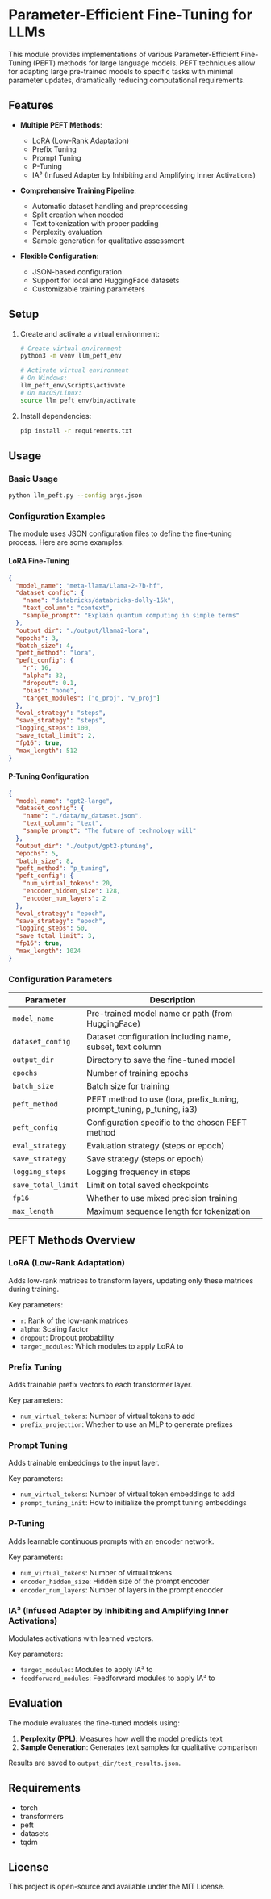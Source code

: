 # Parameter-Efficient Fine-Tuning for LLMs

This module provides implementations of various Parameter-Efficient Fine-Tuning (PEFT) methods for large language models. PEFT techniques allow for adapting large pre-trained models to specific tasks with minimal parameter updates, dramatically reducing computational requirements.

## Features

- **Multiple PEFT Methods**:
  - LoRA (Low-Rank Adaptation)
  - Prefix Tuning
  - Prompt Tuning
  - P-Tuning
  - IA³ (Infused Adapter by Inhibiting and Amplifying Inner Activations)

- **Comprehensive Training Pipeline**:
  - Automatic dataset handling and preprocessing
  - Split creation when needed
  - Text tokenization with proper padding
  - Perplexity evaluation
  - Sample generation for qualitative assessment

- **Flexible Configuration**:
  - JSON-based configuration
  - Support for local and HuggingFace datasets
  - Customizable training parameters

## Setup

1. Create and activate a virtual environment:
   ```bash
   # Create virtual environment
   python3 -m venv llm_peft_env

   # Activate virtual environment
   # On Windows:
   llm_peft_env\Scripts\activate
   # On macOS/Linux:
   source llm_peft_env/bin/activate
   ```

2. Install dependencies:
   ```bash
   pip install -r requirements.txt
    ```

## Usage

### Basic Usage

```bash
python llm_peft.py --config args.json
```

### Configuration Examples

The module uses JSON configuration files to define the fine-tuning process. Here are some examples:

#### LoRA Fine-Tuning

```json
{
  "model_name": "meta-llama/Llama-2-7b-hf",
  "dataset_config": {
    "name": "databricks/databricks-dolly-15k",
    "text_column": "context",
    "sample_prompt": "Explain quantum computing in simple terms"
  },
  "output_dir": "./output/llama2-lora",
  "epochs": 3,
  "batch_size": 4,
  "peft_method": "lora",
  "peft_config": {
    "r": 16,
    "alpha": 32,
    "dropout": 0.1,
    "bias": "none",
    "target_modules": ["q_proj", "v_proj"]
  },
  "eval_strategy": "steps",
  "save_strategy": "steps",
  "logging_steps": 100,
  "save_total_limit": 2,
  "fp16": true,
  "max_length": 512
}
```

#### P-Tuning Configuration

```json
{
  "model_name": "gpt2-large",
  "dataset_config": {
    "name": "./data/my_dataset.json",
    "text_column": "text",
    "sample_prompt": "The future of technology will"
  },
  "output_dir": "./output/gpt2-ptuning",
  "epochs": 5,
  "batch_size": 8,
  "peft_method": "p_tuning",
  "peft_config": {
    "num_virtual_tokens": 20,
    "encoder_hidden_size": 128,
    "encoder_num_layers": 2
  },
  "eval_strategy": "epoch",
  "save_strategy": "epoch",
  "logging_steps": 50,
  "save_total_limit": 3,
  "fp16": true,
  "max_length": 1024
}
```

### Configuration Parameters

| Parameter | Description |
|-----------|-------------|
| `model_name` | Pre-trained model name or path (from HuggingFace) |
| `dataset_config` | Dataset configuration including name, subset, text column |
| `output_dir` | Directory to save the fine-tuned model |
| `epochs` | Number of training epochs |
| `batch_size` | Batch size for training |
| `peft_method` | PEFT method to use (lora, prefix_tuning, prompt_tuning, p_tuning, ia3) |
| `peft_config` | Configuration specific to the chosen PEFT method |
| `eval_strategy` | Evaluation strategy (steps or epoch) |
| `save_strategy` | Save strategy (steps or epoch) |
| `logging_steps` | Logging frequency in steps |
| `save_total_limit` | Limit on total saved checkpoints |
| `fp16` | Whether to use mixed precision training |
| `max_length` | Maximum sequence length for tokenization |

## PEFT Methods Overview

### LoRA (Low-Rank Adaptation)
Adds low-rank matrices to transform layers, updating only these matrices during training.

Key parameters:
- `r`: Rank of the low-rank matrices
- `alpha`: Scaling factor
- `dropout`: Dropout probability
- `target_modules`: Which modules to apply LoRA to

### Prefix Tuning
Adds trainable prefix vectors to each transformer layer.

Key parameters:
- `num_virtual_tokens`: Number of virtual tokens to add
- `prefix_projection`: Whether to use an MLP to generate prefixes

### Prompt Tuning
Adds trainable embeddings to the input layer.

Key parameters:
- `num_virtual_tokens`: Number of virtual token embeddings to add
- `prompt_tuning_init`: How to initialize the prompt tuning embeddings

### P-Tuning
Adds learnable continuous prompts with an encoder network.

Key parameters:
- `num_virtual_tokens`: Number of virtual tokens
- `encoder_hidden_size`: Hidden size of the prompt encoder
- `encoder_num_layers`: Number of layers in the prompt encoder

### IA³ (Infused Adapter by Inhibiting and Amplifying Inner Activations)
Modulates activations with learned vectors.

Key parameters:
- `target_modules`: Modules to apply IA³ to
- `feedforward_modules`: Feedforward modules to apply IA³ to

## Evaluation

The module evaluates the fine-tuned models using:

1. **Perplexity (PPL)**: Measures how well the model predicts text
2. **Sample Generation**: Generates text samples for qualitative comparison

Results are saved to `output_dir/test_results.json`.

## Requirements

- torch
- transformers
- peft
- datasets
- tqdm

## License

This project is open-source and available under the MIT License.